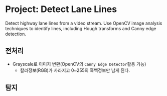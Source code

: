 # Project: Detect Lane Lines
Detect highway lane lines from a video stream. 
Use OpenCV image analysis techniques to identify lines, including Hough transforms and Canny edge detection.


## 전처리 
- Grayscale로 이미지 변환(OpenCV의 `Canny Edge Detector`활용 가능)
    - 칼러정보(RGB)가 사라지고 0~255의 흑백정보만 남게 된다. 

## 탐지 
